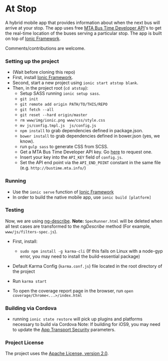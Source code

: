 # At Stop #

A hybrid mobile app that provides information about when the next bus will arrive at your stop. The app uses free [MTA Bus Time Developer API](http://bustime.mta.info/wiki/Developers/Index)'s to get the real-time location of the buses serving a particular stop. The app is built on top of [Ionic Framework](http://ionicframework.com/).

Comments/contributions are welcome.


### Setting up the project ###

* (Wait before cloning this repo)
* First, install [Ionic Framework](http://ionicframework.com/getting-started/).
* Second, start a new project using `ionic start atstop blank`.
* Then, in the project root (`cd atstop`):
  * Setup SASS running `ionic setup sass`.
  * `git init`
  * `git remote add origin PATH/TO/THIS/REPO`
  * `git fetch --all`
  * `git reset --hard origin/master`
  * `rm www/img/ionic.png www/css/style.css`
  * `mv js/config.tmpl.js  js/config.js`
  * `npm install` to grab dependencies defined in package.json.
  * `bower install` to grab dependencies defined in bower.json (yes, we know).
  * run `gulp sass` to generate CSS from SCSS.
  * Get a MTA Bus Time Developer API key. Go [here](http://spreadsheets.google.com/viewform?hl=en&formkey=dG9kcGIxRFpSS0NhQWM4UjA0V0VkNGc6MQ#gid=0) to request one.
  * Insert your key into the `API_KEY` field of `config.js`.
  * Set the API end point via the `API_END_POINT` constant in the same file (e.g. `http://bustime.mta.info/`)

### Running
* Use the `ionic serve` function of [Ionic Framework](http://ionicframework.com/docs/guide/testing.html)
* In order to build the native mobile app, use `ionic build [platform]`

### Testing

Now, we are using [ng-describe](https://github.com/kensho/ng-describe). **Note:** `SpecRunner.html` will be deleted when all test cases are transformed to the *ngDescribe* method (For example, `www/js/filters-spec.js`).

* First, install:
  * `sudo npm install -g karma-cli`
(If this fails on Linux with a node-gyp error, you may need to install the build-essential package)

* Default Karma Config (`karma.conf.js`) file located in the root directory of the project
* Run `karma start`
* To open the coverage report page in the browser, run `open coverage/Chrome<...>/index.html`

### Building via Cordova
* running `ionic state restore` will pick up plugins and platforms necessary to build via Cordova
 Note: If building for iOS9, you may need to update the [App Transport Security](http://ste.vn/2015/06/10/configuring-app-transport-security-ios-9-osx-10-11/) parameters.

### Project License ###
The project uses the [Apache License, version 2.0](http://opensource.org/licenses/Apache-2.0).
